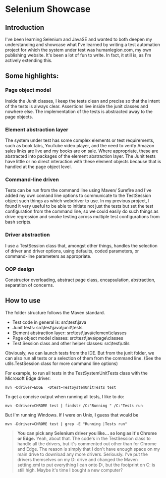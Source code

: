 # Selenium Showcase

## Introduction
I've been learning Selenium and JavaSE and wanted to both deepen my understanding and showcase what I've learned by writing a test automation project for which the system under test was humanlegion.com, my own publishing website. It's been a lot of fun to write. In fact, it still is, as I'm actively extending this.

## Some highlights:

### Page object model
Inside the Junit classes, I keep the tests clean and precise so that the intent of the tests is always clear. Assertions live inside the junit classes and nowhere else. The implementation of the tests is abstracted away to the page objects.

### Element abstraction layer 
The system under test has some complex elements or test requirements, such as book tabs, YouTube video player, and the need to verify Amazon sales links are live and my books are on sale. Where appropriate, these are abstracted into packages of the element abstraction layer. The Junit tests have little or no direct interaction with these element objects because that is handled at the page object level.

### Command-line driven
Tests can be run from the command line using Maven/ Surefire and I've added my own comand line options to communicate to the TestSession object such things as which webdriver to use. In my previous project, I found it very useful to be able to initiate not just the tests but set the test configuration from the command line, so we could easily do such things as drive regression and smoke testing across multiple test configurations from bash scripts.

### Driver abstraction
I use a TestSession class that, amongst other things, handles the selection of driver and driver options, using defaults, coded parameters, or command-line parameters as appropriate.

### OOP design 
Constructor overloading, abstract page class, encapsulation, abstraction, separation of concerns.

## How to use
The folder structure follows the Maven standard. 
- Test code in general is: src\test\java 
- Junit tests: src\test\java\junit\tests
- Element abstraction layer: src\test\java\element\classes
- Page object model classes: src\test\java\page\classes
- Test Session class and other helper classes: src\test\utils

Obviously, we can launch tests from the IDE. But from the junit folder, we can also run all tests or a selection of them from the command line. (See the utils.TestSession class for more command line options)

For example, to run all tests in the TestSystemUnitTests class with the Microsoft Edge driver:

```
mvn -Ddriver=EDGE  -Dtest=TestSystemUnitTests test
```

To get a concise output when running all tests, I like to do:
```
mvn -Ddriver=CHROME test | findstr /C:"Running " /C:"Tests run

```

But I'm running Windows. If I were on Unix, I guess that would be

```
mvn -Ddriver=CHROME test | grep -E "Running |Tests run"
```

> **You can pick any Selenium driver you like... so long as it's Chrome or Edge.**
> Yeah, about that. The code's in the TestSession class to handle all the drivers, but it's commented out other than for Chrome and Edge. The reason is simply that I don't have enough space on my main drive to download any more drivers.
> Seriously. I've put the drivers themselves on my D: drive and changed the Maven setting.xml to put everything I can onto D:, but the footprint on C: is still high. Maybe it's time I bought a new computer?



